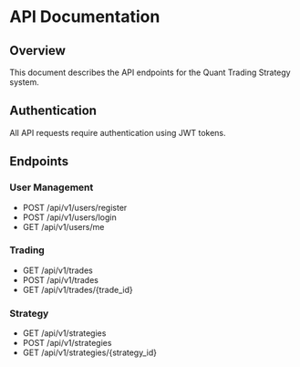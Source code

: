 
# API Documentation

## Overview
This document describes the API endpoints for the Quant Trading Strategy system.

## Authentication
All API requests require authentication using JWT tokens.

## Endpoints

### User Management
- POST /api/v1/users/register
- POST /api/v1/users/login
- GET /api/v1/users/me

### Trading
- GET /api/v1/trades
- POST /api/v1/trades
- GET /api/v1/trades/{trade_id}

### Strategy
- GET /api/v1/strategies
- POST /api/v1/strategies
- GET /api/v1/strategies/{strategy_id}
